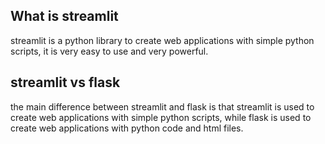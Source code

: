 ## What is streamlit
streamlit is a python library to create web applications with simple python scripts, it is very easy to use and very powerful.

## streamlit vs flask
the main difference between streamlit and flask is that streamlit is used to create web applications with simple python scripts, while flask is used to create web applications with python code and html files.

